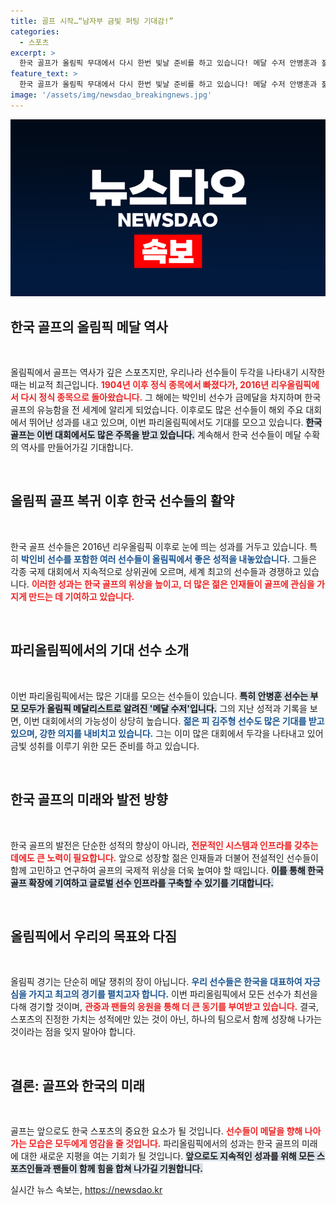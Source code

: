 ```yaml
---
title: 골프 시작…“남자부 금빛 퍼팅 기대감!”
categories:
  - 스포츠
excerpt: >
  한국 골프가 올림픽 무대에서 다시 한번 빛날 준비를 하고 있습니다! 메달 수저 안병훈과 젊은 스타 김주형이 금빛 꿈을 향해 출격하는 이 순간, 당신도 함께 응원하세요!
feature_text: >
  한국 골프가 올림픽 무대에서 다시 한번 빛날 준비를 하고 있습니다! 메달 수저 안병훈과 젊은 스타 김주형이 금빛 꿈을 향해 출격하는 이 순간, 당신도 함께 응원하세요!
image: '/assets/img/newsdao_breakingnews.jpg'
---
```


<p><img src="/assets/img/newsdao_breakingnews.jpg" alt="bookingtag 속보" /></p>

<h2 data-ke-size="size26">한국 골프의 올림픽 메달 역사</h2>

<p data-ke-size="size16">&nbsp;</p>

<p>올림픽에서 골프는 역사가 깊은 스포츠지만, 우리나라 선수들이 두각을 나타내기 시작한 때는 비교적 최근입니다. <b><span style="color: #ee2323;">1904년 이후 정식 종목에서 빠졌다가, 2016년 리우올림픽에서 다시 정식 종목으로 돌아왔습니다.</span></b> 그 해에는 박인비 선수가 금메달을 차지하며 한국 골프의 유능함을 전 세계에 알리게 되었습니다. 이후로도 많은 선수들이 해외 주요 대회에서 뛰어난 성과를 내고 있으며, 이번 파리올림픽에서도 기대를 모으고 있습니다. <b><span style="background-color: #21538527;">한국 골프는 이번 대회에서도 많은 주목을 받고 있습니다.</span></b> 계속해서 한국 선수들이 메달 수확의 역사를 만들어가길 기대합니다.</p>

<p data-ke-size="size16">&nbsp;</p>

<h2 data-ke-size="size26">올림픽 골프 복귀 이후 한국 선수들의 활약</h2>

<p data-ke-size="size16">&nbsp;</p>

<p>한국 골프 선수들은 2016년 리우올림픽 이후로 눈에 띄는 성과를 거두고 있습니다. 특히 <b><span style="color: #1a5490;">박인비 선수를 포함한 여러 선수들이 올림픽에서 좋은 성적을 내놓았습니다.</span></b> 그들은 각종 국제 대회에서 지속적으로 상위권에 오르며, 세계 최고의 선수들과 경쟁하고 있습니다. <b><span style="color: #ee2323;">이러한 성과는 한국 골프의 위상을 높이고, 더 많은 젊은 인재들이 골프에 관심을 가지게 만드는 데 기여하고 있습니다.</span></b></p>

<p data-ke-size="size16">&nbsp;</p>

<h2 data-ke-size="size26">파리올림픽에서의 기대 선수 소개</h2>

<p data-ke-size="size16">&nbsp;</p>

<p>이번 파리올림픽에서는 많은 기대를 모으는 선수들이 있습니다. <b><span style="background-color: #21538527;">특히 안병훈 선수는 부모 모두가 올림픽 메달리스트로 알려진 '메달 수저'입니다.</span></b> 그의 지난 성적과 기록을 보면, 이번 대회에서의 가능성이 상당히 높습니다. <b><span style="color: #1a5490;">젊은 피 김주형 선수도 많은 기대를 받고 있으며, 강한 의지를 내비치고 있습니다.</span></b> 그는 이미 많은 대회에서 두각을 나타내고 있어 금빛 성취를 이루기 위한 모든 준비를 하고 있습니다.</p>

<p data-ke-size="size16">&nbsp;</p>

<h2 data-ke-size="size26">한국 골프의 미래와 발전 방향</h2>

<p data-ke-size="size16">&nbsp;</p>

<p>한국 골프의 발전은 단순한 성적의 향상이 아니라, <b><span style="color: #ee2323;">전문적인 시스템과 인프라를 갖추는 데에도 큰 노력이 필요합니다.</span></b> 앞으로 성장할 젊은 인재들과 더불어 전설적인 선수들이 함께 고민하고 연구하여 골프의 국제적 위상을 더욱 높여야 할 때입니다. <b><span style="background-color: #21538527;">이를 통해 한국 골프 확장에 기여하고 글로벌 선수 인프라를 구축할 수 있기를 기대합니다.</span></b></p>

<p data-ke-size="size16">&nbsp;</p>

<h2 data-ke-size="size26">올림픽에서 우리의 목표와 다짐</h2>

<p data-ke-size="size16">&nbsp;</p>

<p>올림픽 경기는 단순히 메달 쟁취의 장이 아닙니다. <b><span style="color: #1a5490;">우리 선수들은 한국을 대표하여 자긍심을 가지고 최고의 경기를 펼치고자 합니다.</span></b> 이번 파리올림픽에서 모든 선수가 최선을 다해 경기할 것이며, <b><span style="color: #ee2323;">관중과 팬들의 응원을 통해 더 큰 동기를 부여받고 있습니다.</span></b> 결국, 스포츠의 진정한 가치는 성적에만 있는 것이 아닌, 하나의 팀으로서 함께 성장해 나가는 것이라는 점을 잊지 말아야 합니다.</p>

<p data-ke-size="size16">&nbsp;</p>

<h2 data-ke-size="size26">결론: 골프와 한국의 미래</h2>

<p data-ke-size="size16">&nbsp;</p>

<p>골프는 앞으로도 한국 스포츠의 중요한 요소가 될 것입니다. <b><span style="color: #ee2323;">선수들이 메달을 향해 나아가는 모습은 모두에게 영감을 줄 것입니다.</span></b> 파리올림픽에서의 성과는 한국 골프의 미래에 대한 새로운 지평을 여는 기회가 될 것입니다. <b><span style="background-color: #21538527;">앞으로도 지속적인 성과를 위해 모든 스포츠인들과 팬들이 함께 힘을 합쳐 나가길 기원합니다.</span></b></p>
실시간 뉴스 속보는, <a href="https://newsdao.kr" rel="dofollow">https://newsdao.kr</a>



